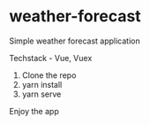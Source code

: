 # weather-forecast

Simple weather forecast application

Techstack - Vue, Vuex

1. Clone the repo
2. yarn install
3. yarn serve

Enjoy the app
